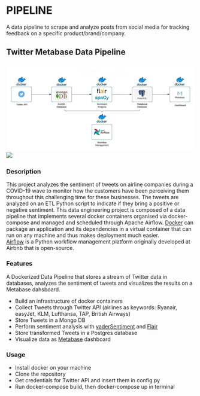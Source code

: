 # PIPELINE
A data pipeline to scrape and analyze posts from social media for tracking feedback on a specific product/brand/company.

## Twitter Metabase Data Pipeline
<img src="https://github.com/brauliotegui/PIPELINE/blob/main/dataflow_diagram.jpg">
<img src="https://github.com/brauliotegui/PIPELINE/blob/main/airflow-demo.gif">


### Description

This project analyzes the sentiment of tweets on airline companies during a COVID-19 wave to monitor how the customers have been perceiving them throughout this challenging time for these businesses. The tweets are analyzed on an ETL Python script to indicate if they bring a positive or negative sentiment.
This data engineering project is composed of a data pipeline that implements several docker containers organised via docker-compose and managed and scheduled through Apache Airflow.
[Docker](https://www.docker.com/) can package an application and its dependencies in a virtual container that can run on any machine and thus makes deployment much easier.  
[Airflow](https://airflow.apache.org/) is a Python workflow management platform originally developed at Airbnb that is open-source.

### Features

A Dockerized Data Pipeline that stores a stream of Twitter data in databases, analyzes the sentiment of tweets and visualizes the results on a Metabase dahsboard.

* Build an infrastructure of docker containers
* Collect Tweets through Twitter API (airlines as keywords: Ryanair, easyJet, KLM, Lufthansa, TAP, British Airways)
* Store Tweets in a Mongo DB
* Perform sentiment analysis with [vaderSentiment](https://github.com/cjhutto/vaderSentiment) and [Flair](https://github.com/flairNLP/flair)
* Store transformed Tweets in a Postgres database
* Visualize data as [Metabase](https://www.metabase.com/) dashboard

### Usage

* Install docker on your machine
* Clone the repository
* Get credentials for Twitter API and insert them in config.py
* Run docker-compose build, then docker-compose up in terminal
